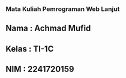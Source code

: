 ### Mata Kuliah Pemrograman Web Lanjut

## Nama : Achmad Mufid

## Kelas : TI-1C

## NIM : 2241720159
